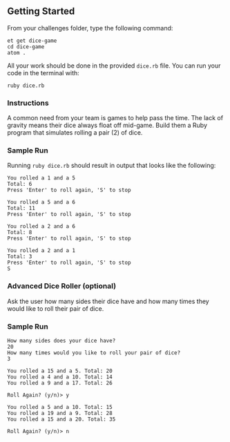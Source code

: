 ## Getting Started  

From your challenges folder, type the following command:

```no-highlight
et get dice-game
cd dice-game
atom .  
```  

All your work should be done in the provided `dice.rb` file. You can run your code in the terminal with:

```no-highlight
ruby dice.rb
```

### Instructions

A common need from your team is games to help pass the time. The lack of gravity means their dice always float off mid-game. Build them a Ruby program that simulates rolling a pair (2) of dice.


### Sample Run

Running `ruby dice.rb` should result in output that looks like the following:

```no-highlight
You rolled a 1 and a 5
Total: 6
Press 'Enter' to roll again, 'S' to stop

You rolled a 5 and a 6
Total: 11
Press 'Enter' to roll again, 'S' to stop

You rolled a 2 and a 6
Total: 8
Press 'Enter' to roll again, 'S' to stop

You rolled a 2 and a 1
Total: 3
Press 'Enter' to roll again, 'S' to stop
S
```


### Advanced Dice Roller (optional)

Ask the user how many sides their dice have and how many times they would like
to roll their pair of dice.


### Sample Run

```no-highlight
How many sides does your dice have?
20
How many times would you like to roll your pair of dice?
3

You rolled a 15 and a 5. Total: 20
You rolled a 4 and a 10. Total: 14
You rolled a 9 and a 17. Total: 26

Roll Again? (y/n)> y

You rolled a 5 and a 10. Total: 15
You rolled a 19 and a 9. Total: 28
You rolled a 15 and a 20. Total: 35

Roll Again? (y/n)> n
```
